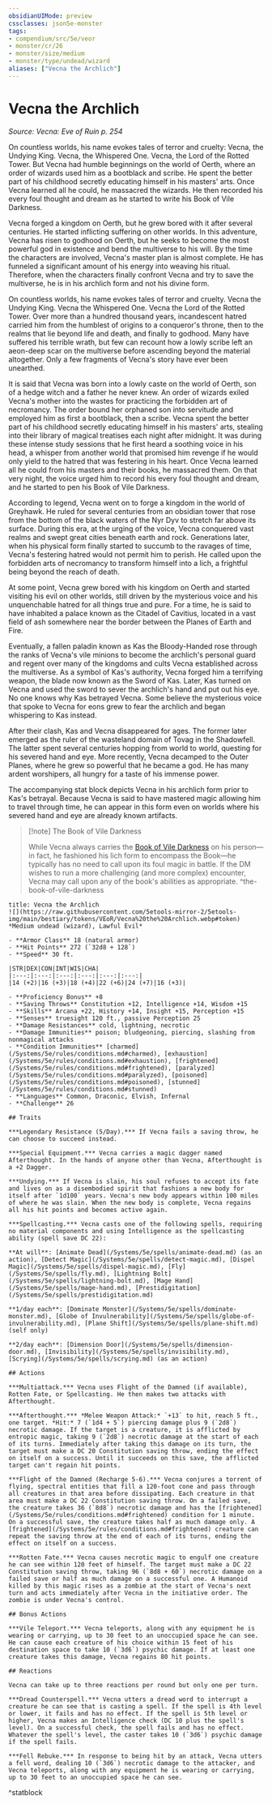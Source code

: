 ```yaml
---
obsidianUIMode: preview
cssclasses: json5e-monster
tags:
- compendium/src/5e/veor
- monster/cr/26
- monster/size/medium
- monster/type/undead/wizard
aliases: ["Vecna the Archlich"]
---
```

# Vecna the Archlich
*Source: Vecna: Eve of Ruin p. 254*  

On countless worlds, his name evokes tales of terror and cruelty: Vecna, the Undying King. Vecna, the Whispered One. Vecna, the Lord of the Rotted Tower. But Vecna had humble beginnings on the world of Oerth, where an order of wizards used him as a bootblack and scribe. He spent the better part of his childhood secretly educating himself in his masters' arts. Once Vecna learned all he could, he massacred the wizards. He then recorded his every foul thought and dream as he started to write his Book of Vile Darkness.

Vecna forged a kingdom on Oerth, but he grew bored with it after several centuries. He started inflicting suffering on other worlds. In this adventure, Vecna has risen to godhood on Oerth, but he seeks to become the most powerful god in existence and bend the multiverse to his will. By the time the characters are involved, Vecna's master plan is almost complete. He has funneled a significant amount of his energy into weaving his ritual. Therefore, when the characters finally confront Vecna and try to save the multiverse, he is in his archlich form and not his divine form.

On countless worlds, his name evokes tales of terror and cruelty. Vecna the Undying King. Vecna the Whispered One. Vecna the Lord of the Rotted Tower. Over more than a hundred thousand years, incandescent hatred carried him from the humblest of origins to a conqueror's throne, then to the realms that lie beyond life and death, and finally to godhood. Many have suffered his terrible wrath, but few can recount how a lowly scribe left an aeon-deep scar on the multiverse before ascending beyond the material altogether. Only a few fragments of Vecna's story have ever been unearthed.

It is said that Vecna was born into a lowly caste on the world of Oerth, son of a hedge witch and a father he never knew. An order of wizards exiled Vecna's mother into the wastes for practicing the forbidden art of necromancy. The order bound her orphaned son into servitude and employed him as first a bootblack, then a scribe. Vecna spent the better part of his childhood secretly educating himself in his masters' arts, stealing into their library of magical treatises each night after midnight. It was during these intense study sessions that he first heard a soothing voice in his head, a whisper from another world that promised him revenge if he would only yield to the hatred that was festering in his heart. Once Vecna learned all he could from his masters and their books, he massacred them. On that very night, the voice urged him to record his every foul thought and dream, and he started to pen his Book of Vile Darkness.

According to legend, Vecna went on to forge a kingdom in the world of Greyhawk. He ruled for several centuries from an obsidian tower that rose from the bottom of the black waters of the Nyr Dyv to stretch far above its surface. During this era, at the urging of the voice, Vecna conquered vast realms and swept great cities beneath earth and rock. Generations later, when his physical form finally started to succumb to the ravages of time, Vecna's festering hatred would not permit him to perish. He called upon the forbidden arts of necromancy to transform himself into a lich, a frightful being beyond the reach of death.

At some point, Vecna grew bored with his kingdom on Oerth and started visiting his evil on other worlds, still driven by the mysterious voice and his unquenchable hatred for all things true and pure. For a time, he is said to have inhabited a palace known as the Citadel of Cavitius, located in a vast field of ash somewhere near the border between the Planes of Earth and Fire.

Eventually, a fallen paladin known as Kas the Bloody-Handed rose through the ranks of Vecna's vile minions to become the archlich's personal guard and regent over many of the kingdoms and cults Vecna established across the multiverse. As a symbol of Kas's authority, Vecna forged him a terrifying weapon, the blade now known as the Sword of Kas. Later, Kas turned on Vecna and used the sword to sever the archlich's hand and put out his eye. No one knows why Kas betrayed Vecna. Some believe the mysterious voice that spoke to Vecna for eons grew to fear the archlich and began whispering to Kas instead.

After their clash, Kas and Vecna disappeared for ages. The former later emerged as the ruler of the wasteland domain of Tovag in the Shadowfell. The latter spent several centuries hopping from world to world, questing for his severed hand and eye. More recently, Vecna decamped to the Outer Planes, where he grew so powerful that he became a god. He has many ardent worshipers, all hungry for a taste of his immense power.

The accompanying stat block depicts Vecna in his archlich form prior to Kas's betrayal. Because Vecna is said to have mastered magic allowing him to travel through time, he can appear in this form even on worlds where his severed hand and eye are already known artifacts.

> [!note] The Book of Vile Darkness
> 
> While Vecna always carries the [Book of Vile Darkness](/Systems/5e/items/book-of-vile-darkness.md) on his person—in fact, he fashioned his lich form to encompass the Book—he typically has no need to call upon its foul magic in battle. If the DM wishes to run a more challenging (and more complex) encounter, Vecna may call upon any of the book's abilities as appropriate.
^the-book-of-vile-darkness

```ad-statblock
title: Vecna the Archlich
![](https://raw.githubusercontent.com/5etools-mirror-2/5etools-img/main/bestiary/tokens/VEoR/Vecna%20the%20Archlich.webp#token)
*Medium undead (wizard), Lawful Evil*

- **Armor Class** 18 (natural armor)
- **Hit Points** 272 (`32d8 + 128`)
- **Speed** 30 ft.

|STR|DEX|CON|INT|WIS|CHA|
|:---:|:---:|:---:|:---:|:---:|:---:|
|14 (+2)|16 (+3)|18 (+4)|22 (+6)|24 (+7)|16 (+3)|

- **Proficiency Bonus** +8
- **Saving Throws** Constitution +12, Intelligence +14, Wisdom +15
- **Skills** Arcana +22, History +14, Insight +15, Perception +15
- **Senses** truesight 120 ft., passive Perception 25
- **Damage Resistances** cold, lightning, necrotic
- **Damage Immunities** poison; bludgeoning, piercing, slashing from nonmagical attacks
- **Condition Immunities** [charmed](/Systems/5e/rules/conditions.md#charmed), [exhaustion](/Systems/5e/rules/conditions.md#exhaustion), [frightened](/Systems/5e/rules/conditions.md#frightened), [paralyzed](/Systems/5e/rules/conditions.md#paralyzed), [poisoned](/Systems/5e/rules/conditions.md#poisoned), [stunned](/Systems/5e/rules/conditions.md#stunned)
- **Languages** Common, Draconic, Elvish, Infernal
- **Challenge** 26

## Traits

***Legendary Resistance (5/Day).*** If Vecna fails a saving throw, he can choose to succeed instead.

***Special Equipment.*** Vecna carries a magic dagger named Afterthought. In the hands of anyone other than Vecna, Afterthought is a +2 Dagger.

***Undying.*** If Vecna is slain, his soul refuses to accept its fate and lives on as a disembodied spirit that fashions a new body for itself after `1d100` years. Vecna's new body appears within 100 miles of where he was slain. When the new body is complete, Vecna regains all his hit points and becomes active again.

***Spellcasting.*** Vecna casts one of the following spells, requiring no material components and using Intelligence as the spellcasting ability (spell save DC 22):

**At will**: [Animate Dead](/Systems/5e/spells/animate-dead.md) (as an action), [Detect Magic](/Systems/5e/spells/detect-magic.md), [Dispel Magic](/Systems/5e/spells/dispel-magic.md), [Fly](/Systems/5e/spells/fly.md), [Lightning Bolt](/Systems/5e/spells/lightning-bolt.md), [Mage Hand](/Systems/5e/spells/mage-hand.md), [Prestidigitation](/Systems/5e/spells/prestidigitation.md)

**1/day each**: [Dominate Monster](/Systems/5e/spells/dominate-monster.md), [Globe of Invulnerability](/Systems/5e/spells/globe-of-invulnerability.md), [Plane Shift](/Systems/5e/spells/plane-shift.md) (self only)

**2/day each**: [Dimension Door](/Systems/5e/spells/dimension-door.md), [Invisibility](/Systems/5e/spells/invisibility.md), [Scrying](/Systems/5e/spells/scrying.md) (as an action)

## Actions

***Multiattack.*** Vecna uses Flight of the Damned (if available), Rotten Fate, or Spellcasting. He then makes two attacks with Afterthought.

***Afterthought.*** *Melee Weapon Attack:* `+13` to hit, reach 5 ft., one target. *Hit:* 7 (`1d4 + 5`) piercing damage plus 9 (`2d8`) necrotic damage. If the target is a creature, it is afflicted by entropic magic, taking 9 (`2d8`) necrotic damage at the start of each of its turns. Immediately after taking this damage on its turn, the target must make a DC 20 Constitution saving throw, ending the effect on itself on a success. Until it succeeds on this save, the afflicted target can't regain hit points.

***Flight of the Damned (Recharge 5-6).*** Vecna conjures a torrent of flying, spectral entities that fill a 120-foot cone and pass through all creatures in that area before dissipating. Each creature in that area must make a DC 22 Constitution saving throw. On a failed save, the creature takes 36 (`8d8`) necrotic damage and has the [frightened](/Systems/5e/rules/conditions.md#frightened) condition for 1 minute. On a successful save, the creature takes half as much damage only. A [frightened](/Systems/5e/rules/conditions.md#frightened) creature can repeat the saving throw at the end of each of its turns, ending the effect on itself on a success.

***Rotten Fate.*** Vecna causes necrotic magic to engulf one creature he can see within 120 feet of himself. The target must make a DC 22 Constitution saving throw, taking 96 (`8d8 + 60`) necrotic damage on a failed save or half as much damage on a successful one. A Humanoid killed by this magic rises as a zombie at the start of Vecna's next turn and acts immediately after Vecna in the initiative order. The zombie is under Vecna's control.

## Bonus Actions

***Vile Teleport.*** Vecna teleports, along with any equipment he is wearing or carrying, up to 30 feet to an unoccupied space he can see. He can cause each creature of his choice within 15 feet of his destination space to take 10 (`3d6`) psychic damage. If at least one creature takes this damage, Vecna regains 80 hit points.

## Reactions

Vecna can take up to three reactions per round but only one per turn.

***Dread Counterspell.*** Vecna utters a dread word to interrupt a creature he can see that is casting a spell. If the spell is 4th level or lower, it fails and has no effect. If the spell is 5th level or higher, Vecna makes an Intelligence check (DC 10 plus the spell's level). On a successful check, the spell fails and has no effect. Whatever the spell's level, the caster takes 10 (`3d6`) psychic damage if the spell fails.

***Fell Rebuke.*** In response to being hit by an attack, Vecna utters a fell word, dealing 10 (`3d6`) necrotic damage to the attacker, and Vecna teleports, along with any equipment he is wearing or carrying, up to 30 feet to an unoccupied space he can see.
```
^statblock